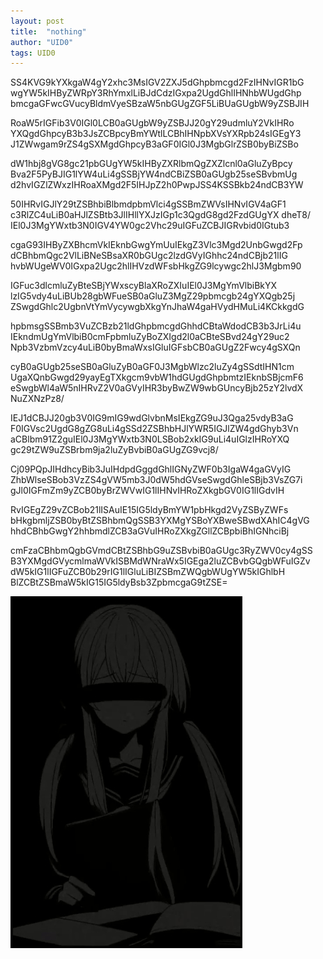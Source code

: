 ```yaml
---
layout: post
title:  "nothing"
author: "UID0"
tags: UID0
---
```


SS4KVG9kYXkgaW4gY2xhc3MsIGV2ZXJ5dGhpbmcgd2FzIHNvIGR1bG  
wgYW5kIHByZWRpY3RhYmxlLiBJdCdzIGxpa2UgdGhlIHNhbWUgdGhp  
bmcgaGFwcGVucyBldmVyeSBzaW5nbGUgZGF5LiBUaGUgbW9yZSBJIH  

RoaW5rIGFib3V0IGl0LCB0aGUgbW9yZSBJJ20gY29udmluY2VkIHRo  
YXQgdGhpcyB3b3JsZCBpcyBmYWtlLCBhIHNpbXVsYXRpb24sIGEgY3  
J1ZWwgam9rZS4gSXMgdGhpcyB3aGF0IGl0J3MgbGlrZSB0byBiZSBo  

dW1hbj8gVG8gc21pbGUgYW5kIHByZXRlbmQgZXZlcnl0aGluZyBpcy  
Bva2F5PyBJIG1lYW4uLi4gSSBjYW4ndCBiZSB0aGUgb25seSBvbmUg  
d2hvIGZlZWxzIHRoaXMgd2F5IHJpZ2h0PwpJSS4KSSBkb24ndCB3YW  

50IHRvIGJlY29tZSBhbiBlbmdpbmVlci4gSSBmZWVsIHNvIGV4aGF1  
c3RlZC4uLiB0aHJlZSBtb3JlIHllYXJzIGp1c3QgdG8gd2FzdGUgYX
dheT8/  
IEl0J3MgYWxtb3N0IGV4YW0gc2Vhc29uIGFuZCBJIGRvbid0IGtub3  

cgaG93IHByZXBhcmVkIEknbGwgYmUuIEkgZ3Vlc3Mgd2UnbGwgd2Fp  
dCBhbmQgc2VlLiBNeSBsaXR0bGUgc2lzdGVyIGhhc24ndCBjb21lIG  
hvbWUgeWV0IGxpa2Ugc2hlIHVzdWFsbHkgZG9lcywgc2hlJ3Mgbm90  

IGFuc3dlcmluZyBteSBjYWxscyBlaXRoZXIuIEl0J3MgYmVlbiBkYX  
lzIG5vdy4uLiBUb28gbWFueSB0aGluZ3MgZ29pbmcgb24gYXQgb25j  
ZSwgdGhlc2UgbnVtYmVycywgbXkgYnJhaW4gaHVydHMuLi4KCkkgdG  

hpbmsgSSBmb3VuZCBzb21ldGhpbmcgdGhhdCBtaWdodCB3b3JrLi4u  
IEkndmUgYmVlbiB0cmFpbmluZyBoZXIgd2l0aCBteSBvd24gY29uc2  
Npb3VzbmVzcy4uLiB0byBmaWxsIGluIGFsbCB0aGUgZ2Fwcy4gSXQn  

cyB0aGUgb25seSB0aGluZyB0aGF0J3MgbWlzc2luZy4gSSdtIHN1cm  
UgaXQnbGwgd29yayEgTXkgcm9vbW1hdGUgdGhpbmtzIEknbSBjcmF6  
eSwgbWl4aW5nIHRvZ2V0aGVyIHR3byBwZW9wbGUncyBjb25zY2lvdX
NuZXNzPz8/  

IEJ1dCBJJ20gb3V0IG9mIG9wdGlvbnMsIEkgZG9uJ3Qga25vdyB3aG  
F0IGVsc2UgdG8gZG8uLi4gSSd2ZSBhbHJlYWR5IGJlZW4gdGhyb3Vn  
aCBlbm91Z2guIEl0J3MgYWxtb3N0LSBob2xkIG9uLi4uIGlzIHRoYXQ
gc29tZW9uZSBrbm9ja2luZyBvbiB0aGUgZG9vcj8/  

Cj09PQpJIHdhcyBib3JuIHdpdGggdGhlIGNyZWF0b3IgaW4gaGVyIG  
ZhbWlseSBob3VzZS4gVW5mb3J0dW5hdGVseSwgdGhleSBjb3VsZG7i  
gJl0IGFmZm9yZCB0byBrZWVwIG1lIHNvIHRoZXkgbGV0IG1lIGdvIH  

RvIGEgZ29vZCBob21lISAuIE15IG5ldyBmYW1pbHkgd2VyZSByZWFs  
bHkgbmljZSB0byBtZSBhbmQgSSB3YXMgYSBoYXBweSBwdXAhIC4gVG  
hhdCBhbGwgY2hhbmdlZCB3aGVuIHRoZXkgZGllZCBpbiBhIGNhciBj  

cmFzaCBhbmQgbGVmdCBtZSBhbG9uZSBvbiB0aGUgc3RyZWV0cy4gSS  
B3YXMgdGVycmlmaWVkISBMdWNraWx5IGEga2luZCBvbGQgbWFuIGZv  
dW5kIG1lIGFuZCB0b29rIG1lIGluLiBIZSBmZWQgbWUgYW5kIGhlbH
BlZCBtZSBmaW5kIG15IG5ldyBsb3ZpbmcgaG9tZSE=  

![UID0](https://raw.githubusercontent.com/UID-0000000/UID-0000000.github.io/main/images/uid0.jpg)

